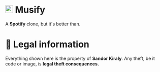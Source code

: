 <h1 align="left">
	<img src="https://icons.iconarchive.com/icons/designbolts/ios8-style-social/256/Spotify-icon.png" width="24" height="24" style="border:4px"/>
	<b>Musify</b>
</h1>

<p align="left">
	A <b>Spotify</b> clone, but it's better than.
</p>

<h1 align="left">🔖 Legal information</h1>
<p align="left">
	Everything shown here is the property of <b>Sandor Kiraly</b>.
	Any theft, be it code or image, is  <b>legal theft
	consequences. </b>
</p>

